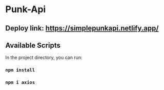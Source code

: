 # Punk-Api

## Deploy link: https://simplepunkapi.netlify.app/

## Available Scripts

In the project directory, you can run:
### `npm install`

### `npm i axios`
